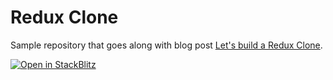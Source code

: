 # Redux Clone

Sample repository that goes along with blog post [Let's build a Redux Clone](https://fridal.dk/blog/lets-build-a-redux-clone).

<a href="https://stackblitz.com/github/BjornFridal/redux-clone" target="_blank"><img src="https://developer.stackblitz.com/img/open_in_stackblitz.svg" alt="Open in StackBlitz" /></a>